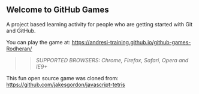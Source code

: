 ## Welcome to GitHub Games

A project based learning activity for people who are getting started with Git and GitHub.

You can play the game at:  https://andresi-training.github.io/github-games-Rodheran/

>> _*SUPPORTED BROWSERS*: Chrome, Firefox, Safari, Opera and IE9+_

This fun open source game was cloned from: https://github.com/jakesgordon/javascript-tetris
